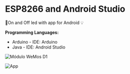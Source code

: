 # ESP8266 and Android Studio
:iphone:On and Off led with app for Android :bulb:

__Programming Languages:__
* Arduino - IDE: Arduino
* Java - IDE: Android Studio

![Módulo WeMos D1](https://github.com/camigomez35/ESP8266/blob/master/d1_2.jpg)

![App](https://github.com/camigomez35/ESP8266/blob/master/App.jpg)
